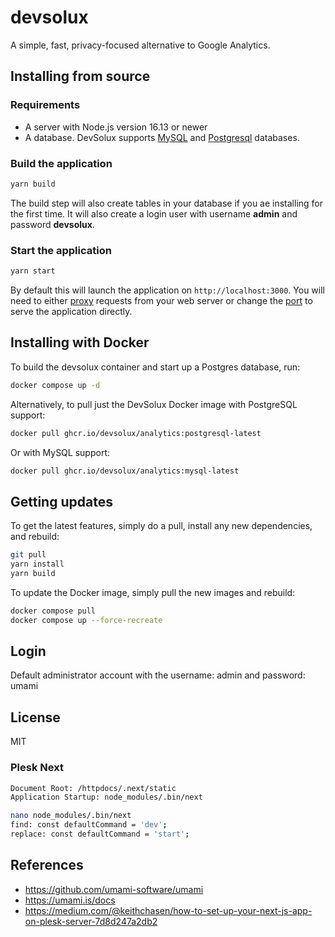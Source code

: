 # devsolux

A simple, fast, privacy-focused alternative to Google Analytics.

## Installing from source

### Requirements

- A server with Node.js version 16.13 or newer
- A database. DevSolux supports [MySQL](https://www.mysql.com/) and [Postgresql](https://www.postgresql.org/) databases.

### Build the application

```bash
yarn build
```

The build step will also create tables in your database if you ae installing for the first time. It will also create a login user with username **admin** and password **devsolux**.

### Start the application

```bash
yarn start
```

By default this will launch the application on `http://localhost:3000`. You will need to either
[proxy](https://docs.nginx.com/nginx/admin-guide/web-server/reverse-proxy/) requests from your web server
or change the [port](https://nextjs.org/docs/api-reference/cli#production) to serve the application directly.

## Installing with Docker

To build the devsolux container and start up a Postgres database, run:

```bash
docker compose up -d
```

Alternatively, to pull just the DevSolux Docker image with PostgreSQL support:

```bash
docker pull ghcr.io/devsolux/analytics:postgresql-latest
```

Or with MySQL support:

```bash
docker pull ghcr.io/devsolux/analytics:mysql-latest
```

## Getting updates

To get the latest features, simply do a pull, install any new dependencies, and rebuild:

```bash
git pull
yarn install
yarn build
```

To update the Docker image, simply pull the new images and rebuild:

```bash
docker compose pull
docker compose up --force-recreate
```

## Login
Default administrator account with the username: admin and password: umami

## License

MIT

### Plesk Next
```bash
Document Root: /httpdocs/.next/static
Application Startup: node_modules/.bin/next

nano node_modules/.bin/next
find: const defaultCommand = 'dev';
replace: const defaultCommand = 'start';
```

## References
- https://github.com/umami-software/umami
- https://umami.is/docs
- https://medium.com/@keithchasen/how-to-set-up-your-next-js-app-on-plesk-server-7d8d247a2db2